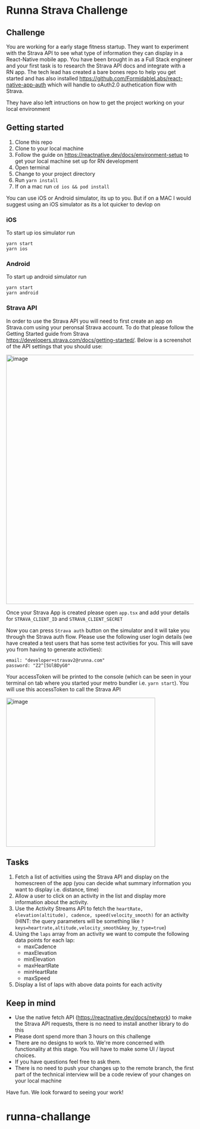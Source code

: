 # Runna Strava Challenge

## Challenge

You are working for a early stage fitness startup. They want to experiment with the Strava API to see what type of information they can display in a React-Native mobile app. You have been brought in as a Full Stack engineer and your first task is to research the Strava API docs and integrate with a RN app. The tech lead has created a bare bones repo to help you get started and has also installed https://github.com/FormidableLabs/react-native-app-auth which will handle to oAuth2.0 authetication flow with Strava.

They have also left intructions on how to get the project working on your local environment

## Getting started

1. Clone this repo
2. Clone to your local machine
3. Follow the guide on https://reactnative.dev/docs/environment-setup to get your local machine set up for RN development
4. Open terminal
5. Change to your project directory
6. Run `yarn install`
7. If on a mac run `cd ios && pod install`

You can use iOS or Android simulator, its up to you. But if on a MAC I would suggest using an iOS simulator as its a lot quicker to devlop on

### iOS

To start up ios simulator run

```
yarn start
yarn ios
```

### Android

To start up android simulator run

```
yarn start
yarn android
```

### Strava API

In order to use the Strava API you will need to first create an app on Strava.com using your peronsal Strava account. To do that please follow the Getting Started guide from Strava https://developers.strava.com/docs/getting-started/. Below is a screenshot of the API settings that you should use:

<img width="669" alt="image" src="https://user-images.githubusercontent.com/5293650/199803451-77983e30-88bc-4eda-9ffc-792710e37200.png">

Once your Strava App is created please open `app.tsx` and add your details for `STRAVA_CLIENT_ID` and `STRAVA_CLIENT_SECRET`

Now you can press `Strava auth` button on the simulator and it will take you through the Strava auth flow. Please use the following user login details (we have created a test users that has some test activities for you. This will save you from having to generate activities):

```
email: "developer+stravav2@runna.com"
password: "Z2^[5UlBDyG0"
```

Your accessToken will be printed to the console (which can be seen in your terminal on tab where you started your metro bundler i.e. `yarn start`). You will use this accessToken to call the Strava API

<img height="400" alt="image" src="https://user-images.githubusercontent.com/5293650/199756290-3ca777b8-bc24-4088-a3c7-6d0bf3c2e254.png">

## Tasks

1. Fetch a list of activities using the Strava API and display on the homescreen of the app (you can decide what summary information you want to display i.e. distance, time)
2. Allow a user to click on an activity in the list and display more information about the activity.
3. Use the Activity Streams API to fetch the `heartRate, elevation(altitude), cadence, speed(velocity_smooth)` for an activity (HINT: the query parameters will be something like `?keys=heartrate,altitude,velocity_smooth&key_by_type=true`)
4. Using the `laps` array from an activity we want to compute the following data points for each lap:
   - maxCadence
   - maxElevation
   - minElevation
   - maxHeartRate
   - minHeartRate
   - maxSpeed
5. Display a list of laps with above data points for each activity

## Keep in mind

- Use the native fetch API (https://reactnative.dev/docs/network) to make the Strava API requests, there is no need to install another library to do this
- Please dont spend more than 3 hours on this challenge
- There are no designs to work to. We're more concerned with functionality at this stage. You will have to make some UI / layout choices.
- If you have questions feel free to ask them.
- There is no need to push your changes up to the remote branch, the first part of the technical interview will be a code review of your changes on your local machine

Have fun. We look forward to seeing your work!
# runna-challange
